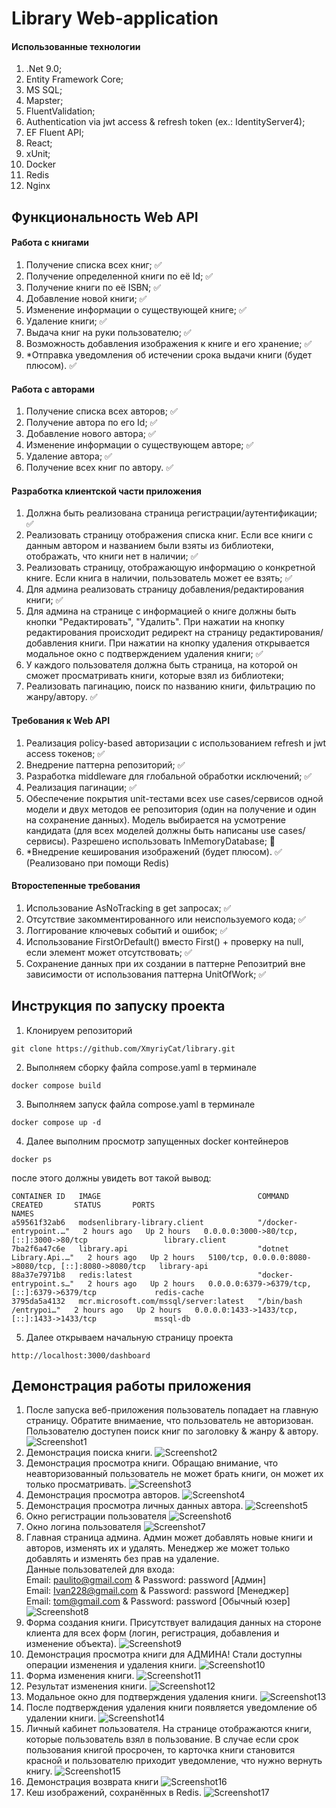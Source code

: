 # Library Web-application
#### Использованные технологии
1. .Net 9.0;
2. Entity Framework Core;
3. MS SQL;
4. Mapster;
5. FluentValidation;
6. Authentication via jwt access & refresh token (ex.: IdentityServer4);
7. EF Fluent API;
8. React;
9. xUnit;
10. Docker
11. Redis
12. Nginx

## Функциональность Web API
#### Работа с книгами
1. Получение списка всех книг; ✅
2. Получение определенной книги по её Id; ✅
3. Получение книги по её ISBN; ✅
4. Добавление новой книги; ✅
5. Изменение информации о существующей книге; ✅
6. Удаление книги; ✅
7. Выдача книг на руки пользователю; ✅
8. Возможность добавления изображения к книге и его хранение; ✅
9. *Отправка уведомления об истечении срока выдачи книги (будет плюсом). ✅

#### Работа с авторами
1. Получение списка всех авторов; ✅
2. Получение автора по его Id; ✅
3. Добавление нового автора; ✅
4. Изменение информации о существующем авторе; ✅
5. Удаление автора; ✅
6. Получение всех книг по автору. ✅

#### Разработка клиентской части приложения
1. Должна быть реализована страница регистрации/аутентификации; ✅
2. Реализовать страницу отображения списка книг. Если все книги с данным автором и названием были взяты из библиотеки, отображать, что книги нет в наличии; ✅
3. Реализовать страницу, отображающую информацию о конкретной книге. Если книга в наличии, пользователь может ее взять; ✅
4. Для админа реализовать страницу добавления/редактирования книги; ✅
5. Для админа на странице с информацией о книге должны быть кнопки "Редактировать", "Удалить". При нажатии на кнопку редактирования происходит редирект на страницу редактирования/добавления книги. При нажатии на кнопку удаления открывается модальное окно с подтверждением удаления книги; ✅
6. У каждого пользователя должна быть страница, на которой он сможет просматривать книги, которые взял из библиотеки;
7. Реализовать пагинацию, поиск по названию книги, фильтрацию по жанру/автору. ✅

#### Требования к Web API
1. Реализация policy-based авторизации с использованием refresh и jwt access токенов; ✅
2. Внедрение паттерна репозиторий; ✅
3. Разработка middleware для глобальной обработки исключений; ✅
4. Реализация пагинации; ✅
5. Обеспечение покрытия unit-тестами всех use cases/сервисов одной модели и двух методов ее репозитория (один на получение и один на сохранение данных). Модель выбирается на усмотрение кандидата (для всех моделей должны быть написаны use cases/сервисы). Разрешено использовать InMemoryDatabase; 🔁 
6. *Внедрение кеширования изображений (будет плюсом). ✅ (Реализовано  при помощи Redis)

#### Второстепенные требования
1. Использование AsNoTracking в get запросах; ✅
2. Отсутствие закомментированного или неиспользуемого кода; ✅
3. Логгирование ключевых событий и ошибок; ✅
4. Использование FirstOrDefault() вместо First() + проверку на null, если элемент может отсутствовать; ✅
5. Сохранение данных при их создании в паттерне Репозитрий вне зависимости от использования паттерна UnitOfWork; ✅

## Инструкция по запуску проекта
1. Клонируем репозиторий
```console
git clone https://github.com/XmyriyCat/library.git
```
2. Выполняем сборку файла compose.yaml в терминале
```console
docker compose build
```
3. Выполняем запуск файла compose.yaml в терминале
```console
docker compose up -d
```
4. Далее выполним просмотр запущенных docker контейнеров
```console
docker ps
```
после этого должны увидеть вот такой вывод:
```console
CONTAINER ID   IMAGE                                   COMMAND                  CREATED       STATUS       PORTS                                                   NAMES
a59561f32ab6   modsenlibrary-library.client            "/docker-entrypoint.…"   2 hours ago   Up 2 hours   0.0.0.0:3000->80/tcp, [::]:3000->80/tcp                 library.client
7ba2f6a47c6e   library.api                             "dotnet Library.Api.…"   2 hours ago   Up 2 hours   5100/tcp, 0.0.0.0:8080->8080/tcp, [::]:8080->8080/tcp   library-api
88a37e7971b8   redis:latest                            "docker-entrypoint.s…"   2 hours ago   Up 2 hours   0.0.0.0:6379->6379/tcp, [::]:6379->6379/tcp             redis-cache
3795da5a4132   mcr.microsoft.com/mssql/server:latest   "/bin/bash /entrypoi…"   2 hours ago   Up 2 hours   0.0.0.0:1433->1433/tcp, [::]:1433->1433/tcp             mssql-db
```
5. Далее открываем начальную страницу проекта
```
http://localhost:3000/dashboard
```
## Демонстрация работы приложения
1. После запуска веб-приложения пользователь попадает на главную страницу. Обратите внимаение, что пользователь не авторизован. Пользователю доступен поиск книг по заголовку & жанру & автору.
   ![Screenshot1](https://github.com/XmyriyCat/library/blob/feature/readme.images/Screenshot1.png)
2. Демонстрация поиска книги.
   ![Screenshot2](https://github.com/XmyriyCat/library/blob/feature/readme.images/Screenshot2.png)
3. Демонстрация просмотра книги. Обращаю внимание, что неавторизованный пользователь не может брать книги, он может их только просматривать.
   ![Screenshot3](https://github.com/XmyriyCat/library/blob/feature/readme.images/Screenshot3.png)
4. Демонстрация просмотра авторов.
   ![Screenshot4](https://github.com/XmyriyCat/library/blob/feature/readme.images/Screenshot4.png)
5. Демонстрация просмотра личных данных автора.
   ![Screenshot5](https://github.com/XmyriyCat/library/blob/feature/readme.images/Screenshot5.png)
6. Окно регистрации пользователя
   ![Screenshot6](https://github.com/XmyriyCat/library/blob/feature/readme.images/Screenshot6.png)
7. Окно логина пользователя
   ![Screenshot7](https://github.com/XmyriyCat/library/blob/feature/readme.images/Screenshot7.png)
8. Главная страница админа. Админ может добавлять новые книги и авторов, изменять их и удалять. Менеджер же может только добавлять и изменять без прав на удаление.<br />
   Данные пользователей для входа:<br />
   Email: paulito@gmail.com & Password: password [Админ]<br />
   Email: Ivan228@gmail.com & Password: password [Менеджер]<br />
   Email: tom@gmail.com & Password: password [Обычный юзер]<br />
   ![Screenshot8](https://github.com/XmyriyCat/library/blob/feature/readme.images/Screenshot8.png)
9. Форма создания книги. Присутствует валидация данных на стороне клиента для всех форм (логин, регистрация, добавления и изменение объекта).
   ![Screenshot9](https://github.com/XmyriyCat/library/blob/feature/readme.images/Screenshot9.png)
10. Демонстрация просмотра книги для АДМИНА! Стали доступны операции изменения и удаления книги.
   ![Screenshot10](https://github.com/XmyriyCat/library/blob/feature/readme.images/Screenshot10.png)
11. Форма изменения книги. 
   ![Screenshot11](https://github.com/XmyriyCat/library/blob/feature/readme.images/Screenshot11.png)
12. Результат изменения книги. 
   ![Screenshot12](https://github.com/XmyriyCat/library/blob/feature/readme.images/Screenshot12.png)
13. Модальное окно для подтверждения удаления книги. 
   ![Screenshot13](https://github.com/XmyriyCat/library/blob/feature/readme.images/Screenshot13.png)
14. После подтверждения удаления книги появляется уведомление об удалении книги. 
   ![Screenshot14](https://github.com/XmyriyCat/library/blob/feature/readme.images/Screenshot14.png)
15. Личный кабинет пользователя. На странице отображаются книги, которые пользователь взял в пользование. В случае если срок пользования книгой просрочен, то карточка книги становится красной и пользователю приходит уведомление, что нужно вернуть книгу.
   ![Screenshot15](https://github.com/XmyriyCat/library/blob/feature/readme.images/Screenshot15.png)
16. Демонстрация возврата книги 
   ![Screenshot16](https://github.com/XmyriyCat/library/blob/feature/readme.images/Screenshot16.png)
17. Кеш изображений, сохранённых в Redis. 
   ![Screenshot17](https://github.com/XmyriyCat/library/blob/feature/readme.images/Screenshot17.png)
